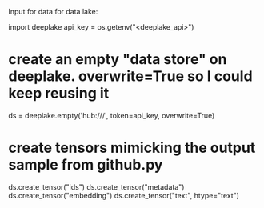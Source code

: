 Input for data for data lake:

import deeplake 
api_key = os.getenv("<deeplake_api>")

# create an empty "data store" on deeplake. overwrite=True so I could keep reusing it
ds = deeplake.empty('hub://<your organization from deeplake>/<whatever you want to call it>', token=api_key, overwrite=True)

# create tensors mimicking the output sample from github.py
ds.create_tensor("ids")
ds.create_tensor("metadata")
ds.create_tensor("embedding")
ds.create_tensor("text", htype="text")

